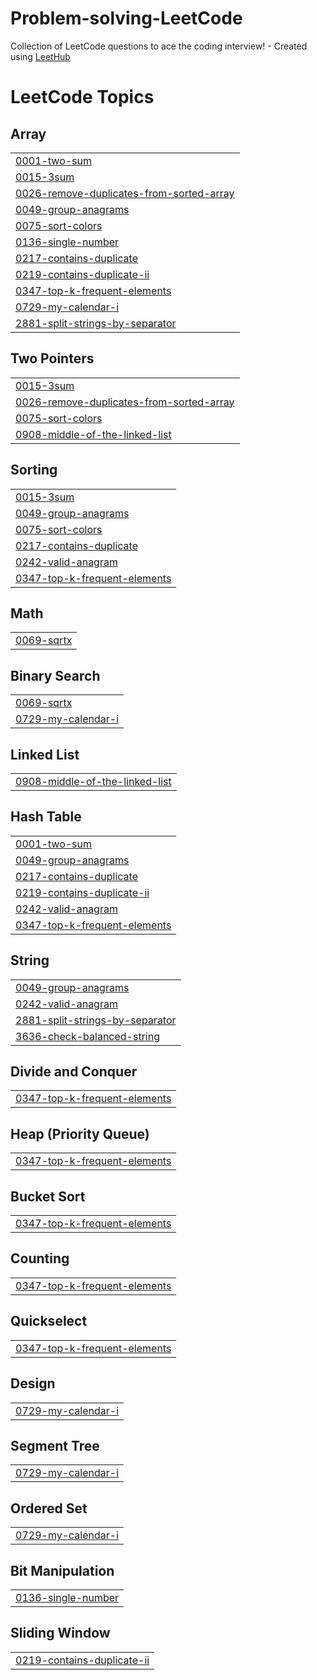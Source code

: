 # Problem-solving-LeetCode
Collection of LeetCode questions to ace the coding interview! - Created using [LeetHub](https://github.com/QasimWani/LeetHub)

<!---LeetCode Topics Start-->
# LeetCode Topics
## Array
|  |
| ------- |
| [0001-two-sum](https://github.com/Mahmoud-Emad/Problem-solving-LeetCode/tree/master/0001-two-sum) |
| [0015-3sum](https://github.com/Mahmoud-Emad/Problem-solving-LeetCode/tree/master/0015-3sum) |
| [0026-remove-duplicates-from-sorted-array](https://github.com/Mahmoud-Emad/Problem-solving-LeetCode/tree/master/0026-remove-duplicates-from-sorted-array) |
| [0049-group-anagrams](https://github.com/Mahmoud-Emad/Problem-solving-LeetCode/tree/master/0049-group-anagrams) |
| [0075-sort-colors](https://github.com/Mahmoud-Emad/Problem-solving-LeetCode/tree/master/0075-sort-colors) |
| [0136-single-number](https://github.com/Mahmoud-Emad/Problem-solving-LeetCode/tree/master/0136-single-number) |
| [0217-contains-duplicate](https://github.com/Mahmoud-Emad/Problem-solving-LeetCode/tree/master/0217-contains-duplicate) |
| [0219-contains-duplicate-ii](https://github.com/Mahmoud-Emad/Problem-solving-LeetCode/tree/master/0219-contains-duplicate-ii) |
| [0347-top-k-frequent-elements](https://github.com/Mahmoud-Emad/Problem-solving-LeetCode/tree/master/0347-top-k-frequent-elements) |
| [0729-my-calendar-i](https://github.com/Mahmoud-Emad/Problem-solving-LeetCode/tree/master/0729-my-calendar-i) |
| [2881-split-strings-by-separator](https://github.com/Mahmoud-Emad/Problem-solving-LeetCode/tree/master/2881-split-strings-by-separator) |
## Two Pointers
|  |
| ------- |
| [0015-3sum](https://github.com/Mahmoud-Emad/Problem-solving-LeetCode/tree/master/0015-3sum) |
| [0026-remove-duplicates-from-sorted-array](https://github.com/Mahmoud-Emad/Problem-solving-LeetCode/tree/master/0026-remove-duplicates-from-sorted-array) |
| [0075-sort-colors](https://github.com/Mahmoud-Emad/Problem-solving-LeetCode/tree/master/0075-sort-colors) |
| [0908-middle-of-the-linked-list](https://github.com/Mahmoud-Emad/Problem-solving-LeetCode/tree/master/0908-middle-of-the-linked-list) |
## Sorting
|  |
| ------- |
| [0015-3sum](https://github.com/Mahmoud-Emad/Problem-solving-LeetCode/tree/master/0015-3sum) |
| [0049-group-anagrams](https://github.com/Mahmoud-Emad/Problem-solving-LeetCode/tree/master/0049-group-anagrams) |
| [0075-sort-colors](https://github.com/Mahmoud-Emad/Problem-solving-LeetCode/tree/master/0075-sort-colors) |
| [0217-contains-duplicate](https://github.com/Mahmoud-Emad/Problem-solving-LeetCode/tree/master/0217-contains-duplicate) |
| [0242-valid-anagram](https://github.com/Mahmoud-Emad/Problem-solving-LeetCode/tree/master/0242-valid-anagram) |
| [0347-top-k-frequent-elements](https://github.com/Mahmoud-Emad/Problem-solving-LeetCode/tree/master/0347-top-k-frequent-elements) |
## Math
|  |
| ------- |
| [0069-sqrtx](https://github.com/Mahmoud-Emad/Problem-solving-LeetCode/tree/master/0069-sqrtx) |
## Binary Search
|  |
| ------- |
| [0069-sqrtx](https://github.com/Mahmoud-Emad/Problem-solving-LeetCode/tree/master/0069-sqrtx) |
| [0729-my-calendar-i](https://github.com/Mahmoud-Emad/Problem-solving-LeetCode/tree/master/0729-my-calendar-i) |
## Linked List
|  |
| ------- |
| [0908-middle-of-the-linked-list](https://github.com/Mahmoud-Emad/Problem-solving-LeetCode/tree/master/0908-middle-of-the-linked-list) |
## Hash Table
|  |
| ------- |
| [0001-two-sum](https://github.com/Mahmoud-Emad/Problem-solving-LeetCode/tree/master/0001-two-sum) |
| [0049-group-anagrams](https://github.com/Mahmoud-Emad/Problem-solving-LeetCode/tree/master/0049-group-anagrams) |
| [0217-contains-duplicate](https://github.com/Mahmoud-Emad/Problem-solving-LeetCode/tree/master/0217-contains-duplicate) |
| [0219-contains-duplicate-ii](https://github.com/Mahmoud-Emad/Problem-solving-LeetCode/tree/master/0219-contains-duplicate-ii) |
| [0242-valid-anagram](https://github.com/Mahmoud-Emad/Problem-solving-LeetCode/tree/master/0242-valid-anagram) |
| [0347-top-k-frequent-elements](https://github.com/Mahmoud-Emad/Problem-solving-LeetCode/tree/master/0347-top-k-frequent-elements) |
## String
|  |
| ------- |
| [0049-group-anagrams](https://github.com/Mahmoud-Emad/Problem-solving-LeetCode/tree/master/0049-group-anagrams) |
| [0242-valid-anagram](https://github.com/Mahmoud-Emad/Problem-solving-LeetCode/tree/master/0242-valid-anagram) |
| [2881-split-strings-by-separator](https://github.com/Mahmoud-Emad/Problem-solving-LeetCode/tree/master/2881-split-strings-by-separator) |
| [3636-check-balanced-string](https://github.com/Mahmoud-Emad/Problem-solving-LeetCode/tree/master/3636-check-balanced-string) |
## Divide and Conquer
|  |
| ------- |
| [0347-top-k-frequent-elements](https://github.com/Mahmoud-Emad/Problem-solving-LeetCode/tree/master/0347-top-k-frequent-elements) |
## Heap (Priority Queue)
|  |
| ------- |
| [0347-top-k-frequent-elements](https://github.com/Mahmoud-Emad/Problem-solving-LeetCode/tree/master/0347-top-k-frequent-elements) |
## Bucket Sort
|  |
| ------- |
| [0347-top-k-frequent-elements](https://github.com/Mahmoud-Emad/Problem-solving-LeetCode/tree/master/0347-top-k-frequent-elements) |
## Counting
|  |
| ------- |
| [0347-top-k-frequent-elements](https://github.com/Mahmoud-Emad/Problem-solving-LeetCode/tree/master/0347-top-k-frequent-elements) |
## Quickselect
|  |
| ------- |
| [0347-top-k-frequent-elements](https://github.com/Mahmoud-Emad/Problem-solving-LeetCode/tree/master/0347-top-k-frequent-elements) |
## Design
|  |
| ------- |
| [0729-my-calendar-i](https://github.com/Mahmoud-Emad/Problem-solving-LeetCode/tree/master/0729-my-calendar-i) |
## Segment Tree
|  |
| ------- |
| [0729-my-calendar-i](https://github.com/Mahmoud-Emad/Problem-solving-LeetCode/tree/master/0729-my-calendar-i) |
## Ordered Set
|  |
| ------- |
| [0729-my-calendar-i](https://github.com/Mahmoud-Emad/Problem-solving-LeetCode/tree/master/0729-my-calendar-i) |
## Bit Manipulation
|  |
| ------- |
| [0136-single-number](https://github.com/Mahmoud-Emad/Problem-solving-LeetCode/tree/master/0136-single-number) |
## Sliding Window
|  |
| ------- |
| [0219-contains-duplicate-ii](https://github.com/Mahmoud-Emad/Problem-solving-LeetCode/tree/master/0219-contains-duplicate-ii) |
<!---LeetCode Topics End-->
